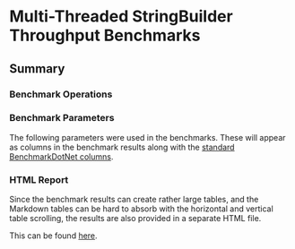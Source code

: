 ﻿# Multi-Threaded StringBuilder Throughput Benchmarks


## Summary 


### Benchmark Operations



### Benchmark Parameters

The following parameters were used in the benchmarks. These will appear as columns in the benchmark results along with the [standard BenchmarkDotNet columns](./stringbuildercache-benchmarks.md#legend).


### HTML Report

Since the benchmark results can create rather large tables, and the Markdown tables can be hard to absorb with the horizontal and vertical table scrolling, the results are also provided in a separate HTML file. 

This can be found [here](./StringsBenchmarks.StringBuilderThroughputBenchmarks-report.html).
